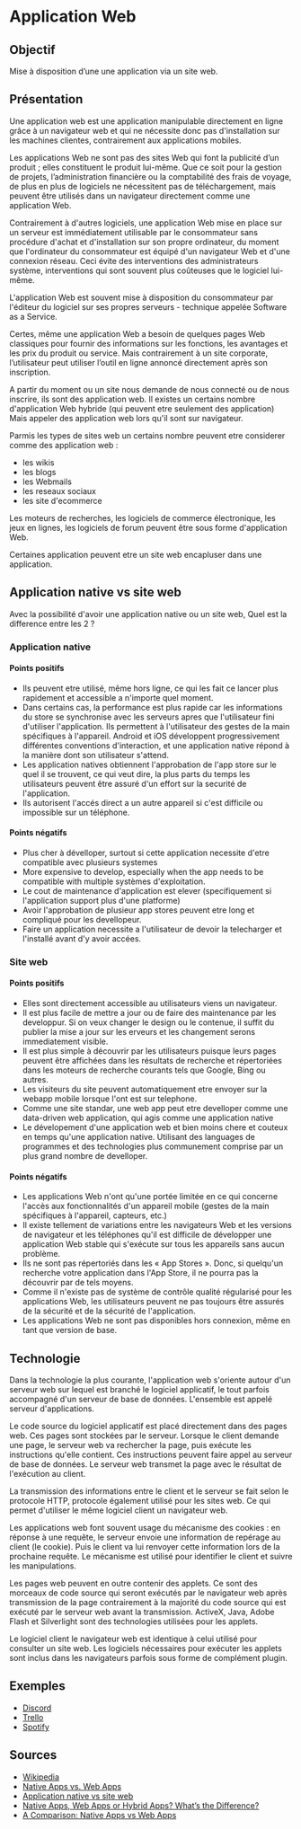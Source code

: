 # Application Web
## Objectif
Mise à disposition d’une une application via un site web.

## Présentation
Une application web est une application manipulable directement en ligne grâce à un navigateur web et qui ne nécessite donc pas d'installation sur les machines clientes, contrairement aux applications mobiles.

Les applications Web ne sont pas des sites Web qui font la publicité d’un produit ; elles constituent le produit lui-même. Que ce soit pour la gestion de projets, l’administration financière ou la comptabilité des frais de voyage, de plus en plus de logiciels ne nécessitent pas de téléchargement, mais peuvent être utilisés dans un navigateur directement comme une application Web.

Contrairement à d'autres logiciels, une application Web mise en place sur un serveur est immédiatement utilisable par le consommateur sans procédure d'achat et d'installation sur son propre ordinateur, du moment que l'ordinateur du consommateur est équipé d'un navigateur Web et d'une connexion réseau. Ceci évite des interventions des administrateurs système, interventions qui sont souvent plus coûteuses que le logiciel lui-même.

L'application Web est souvent mise à disposition du consommateur par l'éditeur du logiciel sur ses propres serveurs - technique appelée Software as a Service. 

Certes, même une application Web a besoin de quelques pages Web classiques pour fournir des informations sur les fonctions, les avantages et les prix du produit ou service. Mais contrairement à un site corporate, l’utilisateur peut utiliser l’outil en ligne annoncé directement après son inscription.

A partir du moment ou un site nous demande de nous connecté ou de nous inscrire, ils sont des application web.
Il existes un certains nombre d'application Web hybride (qui peuvent etre seulement des application) Mais appeler des application web lors qu'il sont sur navigateur.

Parmis les types de sites web un certains nombre peuvent etre considerer comme des application web :
- les wikis
- les blogs
- les Webmails
- les reseaux sociaux
- les site d'ecommerce

Les moteurs de recherches, les logiciels de commerce électronique, les jeux en lignes, les logiciels de forum peuvent être sous forme d'application Web.

Certaines application peuvent etre un site web encapluser dans une application.

## Application native vs site web
Avec la possibilité d'avoir une application native ou un site web, Quel est la difference entre les 2 ?

### Application native
#### Points positifs
- Ils peuvent etre utilisé, même hors ligne, ce qui les fait ce lancer plus rapidement et accessible a n'importe quel moment.
- Dans certains cas, la performance est plus rapide car les informations du store se synchronise avec les serveurs apres que l'utilisateur fini d'utiliser l'application. Ils permettent à l'utilisateur des gestes de la main spécifiques à l'appareil. Android et iOS développent progressivement différentes conventions d'interaction, et une application native répond à la manière dont son utilisateur s'attend.
- Les application natives obtiennent l'approbation de l'app store sur le quel il se trouvent, ce qui veut dire, la plus parts du temps les utilisateurs peuvent être assuré d'un effort sur la securité de l'application.
- Ils autorisent l'accés direct a un autre appareil si c'est difficile ou impossible sur un téléphone.

#### Points négatifs
- Plus cher à dévelloper, surtout si cette application necessite d'etre compatible avec plusieurs systemes
- More expensive to develop, especially when the app needs to be compatible with multiple systèmes d'exploitation.
- Le cout de maintenance d'application est elever (specifiquement si l'application support plus d'une platforme)
- Avoir l'approbation de plusieur app stores peuvent etre long et compliqué pour les devellopeur.
- Faire un application necessite a l'utilisateur de devoir la telecharger et l'installé avant d'y avoir accées.

### Site web
#### Points positifs
- Elles sont directement accessible au utilisateurs viens un navigateur.
- Il est plus facile de mettre a jour ou de faire des maintenance par les developpur. Si on veux changer le design ou le contenue, il suffit du publier la mise a jour sur les erveurs  et les changement serons immediatement visible. 
- Il est plus simple à découvrir par les utilisateurs puisque leurs pages peuvent être affichées dans les résultats de recherche et répertoriées dans les moteurs de recherche courants tels que Google, Bing ou autres. 
- Les visiteurs du site peuvent automatiquement etre envoyer sur la webapp mobile lorsque l'ont est sur telephone. 
- Comme une site standar, une web app peut etre develloper comme une data-driven web application, qui agis comme une application native
- Le dévelopement d'une application web et bien moins chere et couteux en temps qu'une application native. Utilisant des languages de programmes et des technologies plus communement comprise par un plus grand nombre de develloper.

#### Points négatifs
- Les applications Web n'ont qu'une portée limitée en ce qui concerne l'accès aux fonctionnalités d'un appareil mobile (gestes de la main spécifiques à l'appareil, capteurs, etc.) 
- Il existe tellement de variations entre les navigateurs Web et les versions de navigateur et les téléphones qu'il est difficile de développer une application Web stable qui s'exécute sur tous les appareils sans aucun problème. 
- Ils ne sont pas répertoriés dans les « App Stores ». Donc, si quelqu'un recherche votre application dans l'App Store, il ne pourra pas la découvrir par de tels moyens. 
- Comme il n'existe pas de système de contrôle qualité régularisé pour les applications Web, les utilisateurs peuvent ne pas toujours être assurés de la sécurité et de la sécurité de l'application.
- Les applications Web ne sont pas disponibles hors connexion, même en tant que version de base.

## Technologie
Dans la technologie la plus courante, l'application web s'oriente autour d'un serveur web sur lequel est branché le logiciel applicatif, le tout parfois accompagné d'un serveur de base de données. L'ensemble est appelé serveur d'applications. 

Le code source du logiciel applicatif est placé directement dans des pages web. Ces pages sont stockées par le serveur. Lorsque le client demande une page, le serveur web va rechercher la page, puis exécute les instructions qu'elle contient. Ces instructions peuvent faire appel au serveur de base de données. Le serveur web transmet la page avec le résultat de l'exécution au client.

La transmission des informations entre le client et le serveur se fait selon le protocole HTTP, protocole également utilisé pour les sites web. Ce qui permet d'utiliser le même logiciel client un navigateur web.

Les applications web font souvent usage du mécanisme des cookies : en réponse à une requête, le serveur envoie une information de repérage au client (le cookie). Puis le client va lui renvoyer cette information lors de la prochaine requête. Le mécanisme est utilisé pour identifier le client et suivre les manipulations.

Les pages web peuvent en outre contenir des applets. Ce sont des morceaux de code source qui seront exécutés par le navigateur web après transmission de la page contrairement à la majorité du code source qui est exécuté par le serveur web avant la transmission. ActiveX, Java, Adobe Flash et Silverlight sont des technologies utilisées pour les applets.

Le logiciel client le navigateur web est identique à celui utilisé pour consulter un site web. Les logiciels nécessaires pour exécuter les applets sont inclus dans les navigateurs parfois sous forme de complément plugin. 

## Exemples
- [Discord](https://discord.com)
- [Trello](https://trello.com/fr)
- [Spotify](https://open.spotify.com)

## Sources
- [Wikipedia](https://fr.wikipedia.org/wiki/Application_web)
- [Native Apps vs. Web Apps](https://www.lifewire.com/native-apps-vs-web-apps-2373133)
- [Application native vs site web](https://www.lifewire.com/native-apps-vs-web-apps-2373133)
- [Native Apps, Web Apps or Hybrid Apps? What’s the Difference?](https://www.mobiloud.com/blog/native-web-or-hybrid-apps)
- [A Comparison: Native Apps vs Web Apps](https://www.technocrat.com.au/blog/comparison-native-apps-vs-web-apps)
